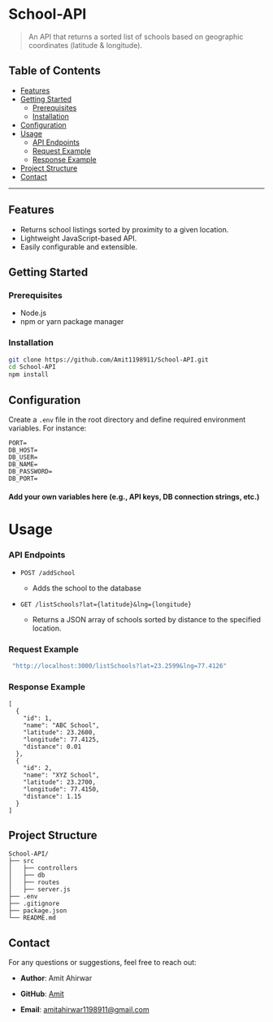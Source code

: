 # School-API

> An API that returns a sorted list of schools based on geographic coordinates (latitude & longitude).

## Table of Contents
- [Features](#features)
- [Getting Started](#getting-started)
  - [Prerequisites](#prerequisites)
  - [Installation](#installation)
- [Configuration](#configuration)
- [Usage](#usage)
  - [API Endpoints](#api-endpoints)
  - [Request Example](#request-example)
  - [Response Example](#response-example)
- [Project Structure](#project-structure)
- [Contact](#contact)

---

## Features
- Returns school listings sorted by proximity to a given location.
- Lightweight JavaScript-based API.
- Easily configurable and extensible.

## Getting Started

### Prerequisites
- Node.js
- npm or yarn package manager

### Installation
```bash
git clone https://github.com/Amit1198911/School-API.git
cd School-API
npm install
```
## Configuration

Create a `.env` file in the root directory and define required environment variables. For instance:

```
PORT=
DB_HOST=
DB_USER=
DB_NAME=
DB_PASSWORD=
DB_PORT=
```

#### Add your own variables here (e.g., API keys, DB connection strings, etc.)

# Usage

### API Endpoints

-   `POST /addSchool`
    
    -   Adds the school to the database 

-   `GET /listSchools?lat={latitude}&lng={longitude}`
    
    -   Returns a JSON array of schools sorted by distance to the specified location.
### Request Example
```bash     
 "http://localhost:3000/listSchools?lat=23.2599&lng=77.4126"
```
### Response Example
```
[
  {
    "id": 1,
    "name": "ABC School",
    "latitude": 23.2600,
    "longitude": 77.4125,
    "distance": 0.01
  },
  {
    "id": 2,
    "name": "XYZ School",
    "latitude": 23.2700,
    "longitude": 77.4150,
    "distance": 1.15
  }
]

```
## Project Structure
```
School-API/
├── src
│   ├── controllers   
│   ├── db           
│   ├── routes       
│   ├── server.js        
├── .env
├── .gitignore
├── package.json
└── README.md
```
## Contact

For any questions or suggestions, feel free to reach out:

-   **Author**: Amit Ahirwar
    
-   **GitHub**: [Amit](https://github.com/Amit1198911)
    
-   **Email**: amitahirwar1198911@gmail.com
